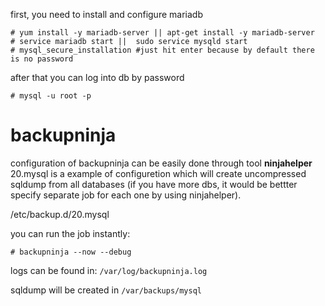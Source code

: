 first, you need to install and configure mariadb
```
# yum install -y mariadb-server || apt-get install -y mariadb-server
# service mariadb start ||  sudo service mysqld start
# mysql_secure_installation #just hit enter because by default there is no password
```

after that you can log into db by password
```
# mysql -u root -p
```


# backupninja

configuration of backupninja can be easily done through tool **ninjahelper**
20.mysql is a example of configuretion which will create uncompressed sqldump from all databases (if you have more dbs, it would be bettter specify separate job for each one by using ninjahelper).

/etc/backup.d/20.mysql

you can run the job instantly:
```
# backupninja --now --debug
```


logs can be found in:
```/var/log/backupninja.log``` 

sqldump will be created in 
```/var/backups/mysql```
